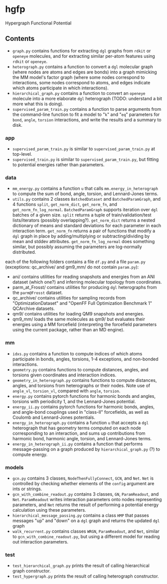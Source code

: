# hgfp
Hypergraph Functional Potential

## Contents
* `graph.py` contains functions for extracting `dgl` graphs from `rdkit` or `openeye` molecules, and for extracting similar per-atom features using `rdkit` or `openeye`.
* `heterograph.py` contains a function to convert a `dgl` molecular graph (where nodes are atoms and edges are bonds) into a graph mimicking the MM model's factor graph (where some nodes correspond to interactions, some nodes correspond to atoms, and edges indicate which atoms participate in which interactions).
* `hierarchical_graph.py` contains a function to convert an `openeye` molecule into a more elaborate `dgl` heterograph (TODO: understand a bit more what this is doing).
* `supervised_param_train.py` contains a function to parse arguments from the command-line function to fit a model to "`k`" and "`eq`" parameters for `bond`, `angle`, `torsion` interactions, and write the results and a summary to disk.

### app
* `supervised_param_train.py` is similar to `supervised_param_train.py` at top-level.
* `supervised_train.py` is similar to `supervised_param_train.py`, but fitting to potential energies rather than parameters.

### data
* `mm_energy.py` contains a function `u` that calls `mm.energy_in_heterograph` to compute the sum of bond, angle, torsion, and Lennard-Jones terms.
* `utils.py` contains 2 classes `BatchedDataset` and `BatchedParamGraph`, and 4 functions `split`, `get_norm_dict`, `get_norm_fn`, and `get_norm_fn_log_normal`.  `BatchedParamGraph` supports iteration over `dgl` batches of a given size. `split` returns a tuple of train/validation/test lists/iterators (possibly overlapping?). `get_norm_dict` returns a nested dictionary of means and standard deviations for each parameter in each interaction term. `get_norm_fn` returns a pair of functions that modify a `dgl` graph in place by adding/multiplying or subtracting/dividing by mean and stddev attributes. `get_norm_fn_log_normal` does something similar, but possibly assuming the parameters are log-normally distributed.

each of the following folders contains a file `df.py` and a file `param.py` (exceptions: qc_archive/ and gm9_mm/ do not contain `param.py`):
* ani/ contains utilities for reading snapshots and energies from an ANI dataset (which one?) and inferring molecular topology from coordinates.
* parm_at_Frosst/ contains utilities for producing `dgl` heterographs from the `parm@Frosst` dataset.
* qc_archive/ contains utilities for sampling records from "OptimizationDataset" and "OpenFF Full Optimization Benchmark 1" QCArchive datasets.
* qm9/ contains utilities for loading QM9 snapshots and energies.
* qm9_mm/ loads the same molecules as qm9/ but evaluates their energies using a MM forcefield (interpreting the forcefield parameters using the current package, rather than an MD engine).

### mm
* `idxs.py` contains a function to compute indices of which atoms participate in bonds, angles, torsions, 1-4 exceptions, and non-bonded interactions.
* `geometry.py` contains functions to compute distances, angles, and torsions given coordinates and interaction indices.
* `geometry_in_heterograph.py` contains functions to compute distances, angles, and torsions from heterographs or their nodes. Note use of `angle_vl`, `torsion_vl`, compared with `angle`, `torsion`.
* `energy.py` contains pytorch functions for harmonic bonds and angles, torsions with periodicity 1, and the Lennard-Jones potential.
* `energy_ii.py` contains pytorch functions for harmonic bonds, angles, and angle-bond couplings used in "class-II" forcefields, as well as Coulomb and Lennard-Jones potentials.
* `energy_in_heterograph.py` contains a function `u` that accepts a `dgl` heterograph that has geometry terms computed on each node corresponding to an interaction, and sums up contributions from harmonic bond, harmonic angle, torsion, and Lennard-Jones terms.
* `energy_in_heterograph_ii.py` contains a function that performs message-passing on a graph produced by `hierarchical_graph.py` (?) to compute energy.

### models
* `gcn.py` contains 3 classes, `NodeThenFullyConnect`, `GCN`, and `Net`. `Net` is controlled by checking whether elements of the `config` argument are ints or strings.
* `gcn_with_combine_readout.py` contains 3 classes, `GN`, `ParamReadout`, and `Net`. `ParamReadout` writes interaction parameters onto nodes representing parameters, and `Net` returns the result of performing a potential energy calculation using these parameters.
* `hierarchical_message_passing.py` contains a class `HMP` that passes messages "up" and "down" on a `dgl` graph and returns the updated `dgl` graph
* `walk_recurrent.py` contains classes `WRGN`, `ParamReadout`, and `Net`, similar to `gcn_with_combine_readout.py`, but using a different model for reading out interaction parameters.

### test
* `test_hierarchical_graph.py` prints the result of calling hierarchical graph constructor.
* `test_hypergraph.py` prints the result of calling heterograph constructor.

